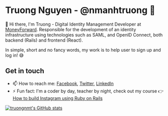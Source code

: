 # Truong Nguyen - @nmanhtruong 🦁

👋 Hi there, I'm Truong - Digital Identity Management Developer at [MoneyForward](http://corp.moneyforward.com/). Responsible for the development of an identity infrastructure using technologies such as SAML, and OpenID Connect, both backend (Rails) and frontend (React). 

In simple, short and no fancy words, my work is to help user to sign up and log in! 😅

## Get in touch

- 📫 How to reach me: [Facebook](https://www.facebook.com/nmanhtruong), [Twitter](https://twitter.com/nmanhtruong), [LinkedIn](https://www.linkedin.com/in/nmanhtruong/)
- ⚡ Fun fact: I'm a coder by day, teacher by night, check out my course 👉 [How to build Instagram using Ruby on Rails](https://www.udemy.com/course/how-to-build-instagram-using-ruby-on-rails/?referralCode=35E17584E756F4D00BAA)


<!--
**truongnmt/truongnmt** is a ✨ _special_ ✨ repository because its `README.md` (this file) appears on your GitHub profile.

Here are some ideas to get you started:

- 🔭 I’m currently working on ...
- 🌱 I’m currently learning ...
- 👯 I’m looking to collaborate on ...
- 🤔 I’m looking for help with ...
- 💬 Ask me about ...
- 📫 How to reach me: ...
- 😄 Pronouns: ...
- ⚡ Fun fact: ...
-->

[![truongnmt's GitHub stats](https://github-readme-stats.vercel.app/api?username=truongnmt&count_private=true&show_icons=true&theme=radical)](https://github.com/anuraghazra/github-readme-stats)
